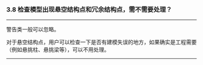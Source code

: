 ﻿### 3.8  检查模型出现悬空结构点和冗余结构点，需不需要处理？

---

警告类一般可以忽略。

对于悬空结构点，用户可以检查一下是否有建模失误的地方，如果确实是工程需要（例如悬挑柱、悬挑梁等），可以不用处理。

---
